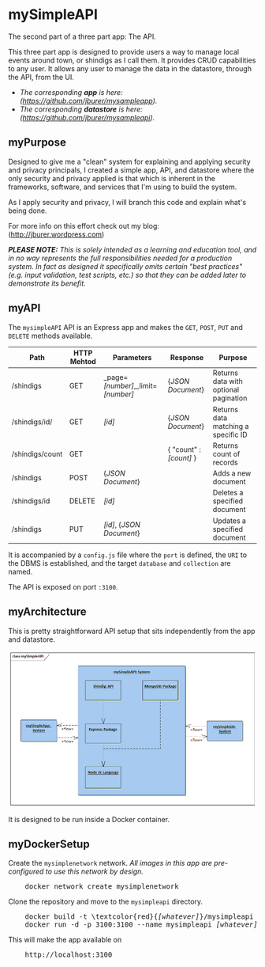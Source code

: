 # mySimpleAPI

The second part of a three part app: The API.

This three part app is designed to provide users a way to manage local events around town, or shindigs
as I call them. It provides CRUD capabilities to any user. It allows any user to manage the data in the
datastore, through the API, from the UI.

- _The corresponding **app** is here: (https://github.com/jburer/mysampleapp)._
- _The corresponding **datastore** is here: (https://github.com/jburer/mysampleapi)._

## myPurpose

Designed to give me a "clean" system for explaining and applying security and
privacy principals, I created a simple app, API, and datastore where the
only security and privacy applied is that which is inherent in the frameworks, software,
and services that I'm using to build the system.

As I apply security and privacy, I will branch this code and explain what's being done.

For more info on this effort check out my blog: (http://jburer.wordpress.com)

_**PLEASE NOTE:** This is solely intended as a learning and education tool, and_
_in no way represents the full responsibilities needed for a production system. In fact_
_as designed it specifically omits certain "best practices" (e.g. input validation, test scripts, etc.) so that_
_they can be added later to demonstrate its benefit._

## myAPI

The `mysimpleAPI` API is an Express app and makes the `GET`, `POST`, `PUT` and `DELETE` methods available.

| Path            | HTTP Mehtod | Parameters                           | Response                | Purpose                               |
| --------------- | ----------- | ------------------------------------ | ----------------------- | ------------------------------------- |
| /shindigs       | GET         | \_page=_[number]_,\_limit=_[number]_ | {_JSON Document_}       | Returns data with optional pagination |
| /shindigs/id/   | GET         | _[id]_                               | {_JSON Document_}       | Returns data matching a specific ID   |
| /shindigs/count | GET         |                                      | { "count" : _[count]_ } | Returns count of records              |
| /shindigs       | POST        | {_JSON Document_}                    |                         | Adds a new document                   |
| /shindigs/id    | DELETE      | _[id]_                               |                         | Deletes a specified document          |
| /shindigs       | PUT         | _[id]_, {_JSON Document_}            |                         | Updates a specified document          |

It is accompanied by a `config.js` file where the `port` is defined, the
`URI` to the DBMS is established, and the target `database` and `collection` are named.

The API is exposed on port `:3100`.

## myArchitecture

This is pretty straightforward API setup that sits independently from the app and datastore.

![mySimpleAPI](/images/mySimpleAPI.gif)

It is designed to be run inside a Docker container.

## myDockerSetup

Create the `mysimplenetwork` network. _All images in this app are pre-configured to use this network by design._

<pre>
    docker network create mysimplenetwork
</pre>

Clone the repository and move to the `mysimpleapi` directory.

<pre>
    docker build -t \textcolor{red}{<i>[whatever]</i>}/mysimpleapi .
    docker run -d -p 3100:3100 --name mysimpleapi <i>[whatever]</i>/mysimpleapi
</pre>

This will make the app available on

<pre>
    http://localhost:3100
<pre>
